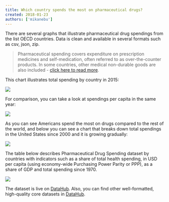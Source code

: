 ```yaml
---
title: Which country spends the most on pharmaceutical drugs?
created: 2018-01-23
authors: ['mikanebu']
---
```


There are several graphs that illustrate pharmaceutical drug spendings from the list OECD countries. Data is clean and available in several formats such as csv, json, zip.

> Pharmaceutical spending covers expenditure on prescription medicines and self-medication, often referred to as over-the-counter products. In some countries, other medical non-durable goods are also included - [click here to read more](https://data.oecd.org/healthres/pharmaceutical-spending.htm).


This chart illustrates total spending by country in 2015:

![](/static/img/docs/pharma-dataset1.png)

For comparison, you can take a look at spendings per capita in the same year: 

![](/static/img/docs/pharma-dataset2.png)

As you can see Americans spend the most on drugs compared to the rest of the world, and below you can see a chart that breaks down total spendings in the United States since 2000 and it is growing gradually:

![](/static/img/docs/pharma-dataset3.png)


The table below describes Pharmaceutical Drug Spending dataset by countries with indicators such as a share of total health spending, in USD per capita (using economy-wide Purchasing Power Parity or PPP), as a share of GDP and total spending since 1970.

![](/static/img/docs/pharma-dataset4.png)



The dataset is live on [DataHub]( https://datahub.io/core/pharmaceutical-drug-spending). Also, you can find other well-formatted, high-quality core datasets in [DataHub](http://datahub.io/search?q=core).